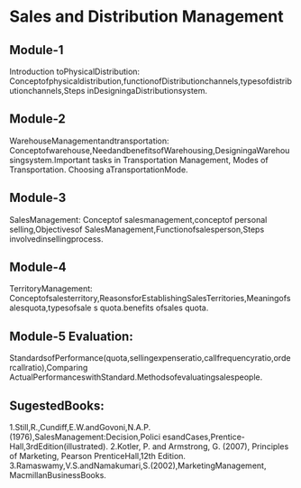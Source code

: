 # Sales and Distribution Management

## Module-1
Introduction toPhysicalDistribution:
Conceptofphysicaldistribution,functionofDistributionchannels,typesofdistributionchannels,Steps 
inDesigningaDistributionsystem.
## Module-2
WarehouseManagementandtransportation:
Conceptofwarehouse,NeedandbenefitsofWarehousing,DesigningaWarehousingsystem.Important 
tasks in Transportation Management, Modes of Transportation. Choosing aTransportationMode.
## Module-3
SalesManagement:
Conceptof salesmanagement,conceptof personal selling,Objectivesof 
SalesManagement,Functionofsalesperson,Steps involvedinsellingprocess.
## Module-4
TerritoryManagement:
Conceptofsalesterritory,ReasonsforEstablishingSalesTerritories,Meaningofsalesquota,typesofsale
s quota.benefits ofsales quota.
## Module-5 Evaluation:
StandardsofPerformance(quota,sellingexpenseratio,callfrequencyratio,ordercallratio),Comparing
ActualPerformanceswithStandard.Methodsofevaluatingsalespeople.
## SugestedBooks:
1.Still,R.,Cundiff,E.W.andGovoni,N.A.P.(1976),SalesManagement:Decision,Polici
esandCases,Prentice-Hall,3rdEdition(illustrated).
2.Kotler, P. and Armstrong, G. (2007), Principles of Marketing, Pearson
PrenticeHall,12th Edition.
3.Ramaswamy,V.S.andNamakumari,S.(2002),MarketingManagement, 
MacmillanBusinessBooks.